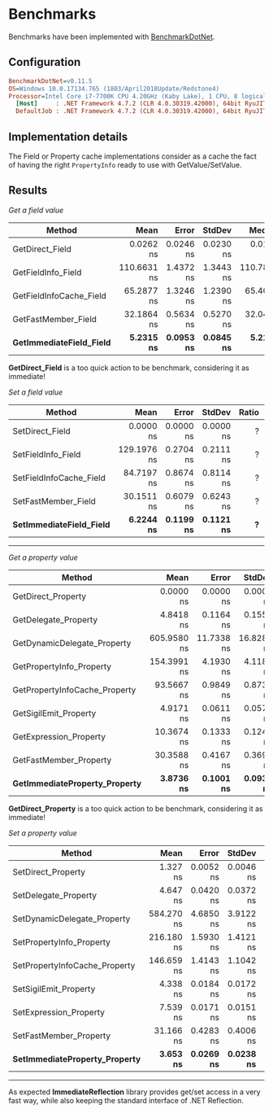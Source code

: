 # Benchmarks

Benchmarks have been implemented with [BenchmarkDotNet](https://github.com/dotnet/BenchmarkDotNet).

## Configuration

```ini
BenchmarkDotNet=v0.11.5
OS=Windows 10.0.17134.765 (1803/April2018Update/Redstone4)
Processor=Intel Core i7-7700K CPU 4.20GHz (Kaby Lake), 1 CPU, 8 logical and 4 physical cores
  [Host]     : .NET Framework 4.7.2 (CLR 4.0.30319.42000), 64bit RyuJIT-v4.7.3416.0
  DefaultJob : .NET Framework 4.7.2 (CLR 4.0.30319.42000), 64bit RyuJIT-v4.7.3416.0
```

## Implementation details

The Field or Property cache implementations consider as a cache the fact of having the right `PropertyInfo` ready to use with GetValue/SetValue.

## Results

*Get a field value*

|                  Method |        Mean |     Error |    StdDev |      Median | Ratio | RatioSD |
|------------------------ |------------:|----------:|----------:|------------:|------:|--------:|
|         GetDirect_Field |   0.0262 ns | 0.0246 ns | 0.0230 ns |   0.0189 ns |     ? |       ? |
|      GetFieldInfo_Field | 110.6631 ns | 1.4372 ns | 1.3443 ns | 110.7806 ns |     ? |       ? |
| GetFieldInfoCache_Field |  65.2877 ns | 1.3246 ns | 1.2390 ns |  65.4026 ns |     ? |       ? |
|     GetFastMember_Field |  32.1864 ns | 0.5634 ns | 0.5270 ns |  32.0441 ns |     ? |       ? |
| **GetImmediateField_Field** |   **5.2315 ns** | **0.0953 ns** | **0.0845 ns** |   **5.2173 ns** |     **?** |       **?** |

**GetDirect_Field** is a too quick action to be benchmark, considering it as immediate!

*Set a field value*

|                  Method |        Mean |     Error |    StdDev | Ratio | RatioSD |
|------------------------ |------------:|----------:|----------:|------:|--------:|
|         SetDirect_Field |   0.0000 ns | 0.0000 ns | 0.0000 ns |     ? |       ? |
|      SetFieldInfo_Field | 129.1976 ns | 0.2704 ns | 0.2111 ns |     ? |       ? |
| SetFieldInfoCache_Field |  84.7197 ns | 0.8674 ns | 0.8114 ns |     ? |       ? |
|     SetFastMember_Field |  30.1511 ns | 0.6079 ns | 0.6243 ns |     ? |       ? |
| **SetImmediateField_Field** |   **6.2244 ns** | **0.1199 ns** | **0.1121 ns** |     **?** |       **?** |

---

*Get a property value*

|                        Method |        Mean |      Error |     StdDev | Ratio | RatioSD |
|------------------------------ |------------:|-----------:|-----------:|------:|--------:|
|            GetDirect_Property |   0.0000 ns |  0.0000 ns |  0.0000 ns |     ? |       ? |
|          GetDelegate_Property |   4.8418 ns |  0.1164 ns |  0.1554 ns |     ? |       ? |
|   GetDynamicDelegate_Property | 605.9580 ns | 11.7338 ns | 16.8282 ns |     ? |       ? |
|      GetPropertyInfo_Property | 154.3991 ns |  4.1930 ns |  4.1181 ns |     ? |       ? |
| GetPropertyInfoCache_Property |  93.5667 ns |  0.9849 ns |  0.8731 ns |     ? |       ? |
|         GetSigilEmit_Property |   4.9171 ns |  0.0611 ns |  0.0571 ns |     ? |       ? |
|        GetExpression_Property |  10.3674 ns |  0.1333 ns |  0.1247 ns |     ? |       ? |
|        GetFastMember_Property |  30.3588 ns |  0.4167 ns |  0.3694 ns |     ? |       ? |
| **GetImmediateProperty_Property** |   **3.8736 ns** |  **0.1001 ns** |  **0.0936 ns** |     **?** |       **?** |

**GetDirect_Property** is a too quick action to be benchmark, considering it as immediate!

*Set a property value*

|                        Method |       Mean |     Error |    StdDev |  Ratio | RatioSD |
|------------------------------ |-----------:|----------:|----------:|-------:|--------:|
|            SetDirect_Property |   1.327 ns | 0.0052 ns | 0.0046 ns |   1.00 |    0.00 |
|          SetDelegate_Property |   4.647 ns | 0.0420 ns | 0.0372 ns |   3.50 |    0.02 |
|   SetDynamicDelegate_Property | 584.270 ns | 4.6850 ns | 3.9122 ns | 440.25 |    3.24 |
|      SetPropertyInfo_Property | 216.180 ns | 1.5930 ns | 1.4121 ns | 162.94 |    1.17 |
| SetPropertyInfoCache_Property | 146.659 ns | 1.4143 ns | 1.1042 ns | 110.44 |    0.79 |
|         SetSigilEmit_Property |   4.338 ns | 0.0184 ns | 0.0172 ns |   3.27 |    0.02 |
|        SetExpression_Property |   7.539 ns | 0.0171 ns | 0.0151 ns |   5.68 |    0.03 |
|        SetFastMember_Property |  31.166 ns | 0.4283 ns | 0.4006 ns |  23.47 |    0.34 |
| **SetImmediateProperty_Property** |   **3.653 ns** | **0.0269 ns** | **0.0238 ns** |   **2.75** |    **0.02** |

---

As expected **ImmediateReflection** library provides get/set access in a very fast way, while also keeping the standard interface of .NET Reflection.